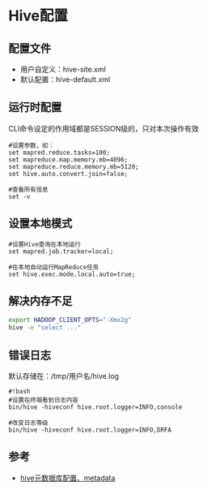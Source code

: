 # Hive配置

## 配置文件
* 用户自定义：hive-site.xml
* 默认配置：hive-default.xml

## 运行时配置
CLI命令设定的作用域都是SESSION级的，只对本次操作有效
```
#设置参数，如：
set mapred.reduce.tasks=100;
set mapreduce.map.memory.mb=4096;
set mapreduce.reduce.memory.mb=5120;
set hive.auto.convert.join=false;

#查看所有信息
set -v
```

## 设置本地模式
```
#设置Hive查询在本地运行
set mapred.job.tracker=local;

#在本地自动运行MapReduce任务
set hive.exec.mode.local.auto=true;
```

## 解决内存不足
```bash
export HADOOP_CLIENT_OPTS="-Xmx2g"
hive -e "select ..."
```

## 错误日志
默认存储在：/tmp/用户名/hive.log
```
#!bash
#设置在终端看到日志内容
bin/hive -hiveconf hive.root.logger=INFO,console

#改变日志等级
bin/hive -hiveconf hive.root.logger=INFO,DRFA
```

## 参考
* [hive元数据库配置、metadata](http://blog.csdn.net/jyl1798/article/details/41087533)